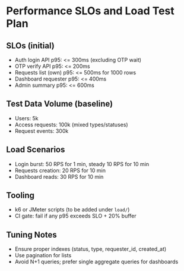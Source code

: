 # Performance SLOs and Load Test Plan

## SLOs (initial)

- Auth login API p95: <= 300ms (excluding OTP wait)
- OTP verify API p95: <= 200ms
- Requests list (own) p95: <= 500ms for 1000 rows
- Dashboard requester p95: <= 400ms
- Admin summary p95: <= 600ms

## Test Data Volume (baseline)

- Users: 5k
- Access requests: 100k (mixed types/statuses)
- Request events: 300k

## Load Scenarios

- Login burst: 50 RPS for 1 min, steady 10 RPS for 10 min
- Requests creation: 20 RPS for 10 min
- Dashboard reads: 30 RPS for 10 min

## Tooling

- k6 or JMeter scripts (to be added under `load/`)
- CI gate: fail if any p95 exceeds SLO + 20% buffer

## Tuning Notes

- Ensure proper indexes (status, type, requester_id, created_at)
- Use pagination for lists
- Avoid N+1 queries; prefer single aggregate queries for dashboards

